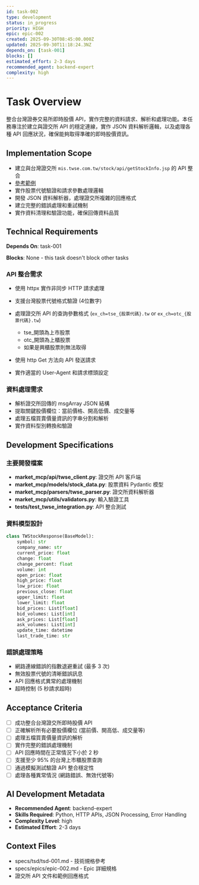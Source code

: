 ```yaml
---
id: task-002
type: development
status: in_progress
priority: HIGH
epic: epic-002
created: 2025-09-30T08:45:00.000Z
updated: 2025-09-30T11:18:24.3NZ
depends_on: [task-001]
blocks: []
estimated_effort: 2-3 days
recommended_agent: backend-expert
complexity: high
---
```


# Task Overview

整合台灣證券交易所即時股價 API，實作完整的資料請求、解析和處理功能。本任務專注於建立與證交所 API 的穩定連線，實作 JSON 資料解析邏輯，以及處理各種 API 回應狀況，確保能夠取得準確的即時股價資訊。

## Implementation Scope

- 建立與台灣證交所 `mis.twse.com.tw/stock/api/getStockInfo.jsp` 的 API 整合
- [參考範例](https://hackmd.io/@aaronlife/python-ex-stock-by-api)
- 實作股票代號驗證和請求參數處理邏輯
- 開發 JSON 資料解析器，處理證交所複雜的回應格式
- 建立完整的錯誤處理和重試機制
- 實作資料清理和驗證功能，確保回傳資料品質

## Technical Requirements

**Depends On**: task-001

**Blocks**: None - this task doesn't block other tasks

### API 整合需求

- 使用 httpx 實作非同步 HTTP 請求處理
- 支援台灣股票代號格式驗證 (4位數字)

- 處理證交所 API 的查詢參數格式 (`ex_ch=tse_{股票代碼}.tw` or `ex_ch=otc_{股票代碼}.tw`)
  - tse_開頭為上市股票
  - otc_開頭為上櫃股票
  - 如果是興櫃股票則無法取得
- 使用 http Get 方法向 API 發送請求
- 實作適當的 User-Agent 和請求標頭設定

### 資料處理需求

- 解析證交所回傳的 msgArray JSON 結構
- 提取關鍵股價欄位：當前價格、開高低價、成交量等
- 處理五檔買賣價量資訊的字串分割和解析
- 實作資料型別轉換和驗證

## Development Specifications

### 主要開發檔案

- **market_mcp/api/twse_client.py**: 證交所 API 客戶端
- **market_mcp/models/stock_data.py**: 股票資料 Pydantic 模型
- **market_mcp/parsers/twse_parser.py**: 證交所資料解析器
- **market_mcp/utils/validators.py**: 輸入驗證工具
- **tests/test_twse_integration.py**: API 整合測試

### 資料模型設計

```python
class TWStockResponse(BaseModel):
    symbol: str
    company_name: str
    current_price: float
    change: float
    change_percent: float
    volume: int
    open_price: float
    high_price: float
    low_price: float
    previous_close: float
    upper_limit: float
    lower_limit: float
    bid_prices: List[float]
    bid_volumes: List[int]
    ask_prices: List[float]
    ask_volumes: List[int]
    update_time: datetime
    last_trade_time: str
```

### 錯誤處理策略

- 網路連線錯誤的指數退避重試 (最多 3 次)
- 無效股票代號的清晰錯誤訊息
- API 回應格式異常的處理機制
- 超時控制 (5 秒請求超時)

## Acceptance Criteria

- [ ] 成功整合台灣證交所即時股價 API
- [ ] 正確解析所有必要股價欄位 (當前價、開高低、成交量等)
- [ ] 處理五檔買賣價量資訊的解析
- [ ] 實作完整的錯誤處理機制
- [ ] API 回應時間在正常情況下小於 2 秒
- [ ] 支援至少 95% 的台灣上市櫃股票查詢
- [ ] 通過模擬測試驗證 API 整合穩定性
- [ ] 處理各種異常情況 (網路錯誤、無效代號等)

## AI Development Metadata

- **Recommended Agent**: backend-expert
- **Skills Required**: Python, HTTP APIs, JSON Processing, Error Handling
- **Complexity Level**: high
- **Estimated Effort**: 2-3 days

## Context Files

- specs/tsd/tsd-001.md - 技術規格參考
- specs/epics/epic-002.md - Epic 詳細規格
- 證交所 API 文件和範例回應格式
